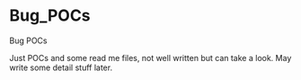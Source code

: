 # Bug_POCs
Bug POCs

Just POCs and some read me files, not well written but can take a look.
May write some detail stuff later.
